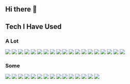 ## Hi there 👋

<!--
**sailod/sailod** is a ✨ _special_ ✨ repository because its `README.md` (this file) appears on your GitHub profile.

Here are some ideas to get you started:

- 🔭 I’m currently working on ...
- 🌱 I’m currently learning ...
- 👯 I’m looking to collaborate on ...
- 🤔 I’m looking for help with ...
- 💬 Ask me about ...
- 📫 How to reach me: ...
- 😄 Pronouns: ...
- ⚡ Fun fact: ...
-->

## Tech I Have Used

### A Lot
<p>
  <!-- Python -->
  <img src="https://img.shields.io/badge/Python-3776AB?style=for-the-badge&logo=python&logoColor=white" />
  <!-- Linux -->
  <img src="https://img.shields.io/badge/Linux-FCC624?style=for-the-badge&logo=linux&logoColor=black" />
  <!-- Git -->
  <img src="https://img.shields.io/badge/Git-F05032?style=for-the-badge&logo=git&logoColor=white" />
  <!-- Bash -->
  <img src="https://img.shields.io/badge/Bash-4EAA25?style=for-the-badge&logo=gnubash&logoColor=white" />
  <!-- VS Code -->
  <img src="https://img.shields.io/badge/VS%20Code-007ACC?style=for-the-badge&logo=visualstudiocode&logoColor=white" />
  <!-- JavaScript -->
  <img src="https://img.shields.io/badge/JavaScript-F7DF1E?style=for-the-badge&logo=javascript&logoColor=black" />
  <!-- Docker -->
  <img src="https://img.shields.io/badge/Docker-2496ED?style=for-the-badge&logo=docker&logoColor=white" />
  <!-- AWS -->
  <img src="https://img.shields.io/badge/Amazon%20AWS-232F3E?style=for-the-badge&logo=amazonaws&logoColor=white" />
  <!-- GitHub -->
  <img src="https://img.shields.io/badge/GitHub-181717?style=for-the-badge&logo=github&logoColor=white" />
  <!-- Vue -->
  <img src="https://img.shields.io/badge/Vue.js-4FC08D?style=for-the-badge&logo=vue.js&logoColor=white" />
  <!-- Postman -->
  <img src="https://img.shields.io/badge/Postman-FF6C37?style=for-the-badge&logo=postman&logoColor=white" />
  <!-- HTML5 -->
  <img src="https://img.shields.io/badge/HTML5-E34F26?style=for-the-badge&logo=html5&logoColor=white" />
  <!-- Postgres -->
  <img src="https://img.shields.io/badge/PostgreSQL-336791?style=for-the-badge&logo=postgresql&logoColor=white" />
  <!-- GitHub Actions -->
  <img src="https://img.shields.io/badge/GitHub%20Actions-2088FF?style=for-the-badge&logo=githubactions&logoColor=white" />
  <!-- Sass -->
  <img src="https://img.shields.io/badge/Sass-CC6699?style=for-the-badge&logo=sass&logoColor=white" />
  <!-- CSS3 -->
  <img src="https://img.shields.io/badge/CSS3-1572B6?style=for-the-badge&logo=css3&logoColor=white" />
  <!-- Heroku -->
  <img src="https://img.shields.io/badge/Heroku-430098?style=for-the-badge&logo=heroku&logoColor=white" />
  <!-- Netlify -->
  <img src="https://img.shields.io/badge/Netlify-00C7B7?style=for-the-badge&logo=netlify&logoColor=white" />
  <!-- gRPC -->
  <img src="https://img.shields.io/badge/gRPC-0086E7?style=for-the-badge&logo=google&logoColor=white" />
</p>

### Some
<p>
  <!-- Node.js -->
  <img src="https://img.shields.io/badge/Node.js-339933?style=for-the-badge&logo=nodedotjs&logoColor=white" />
  <!-- Java -->
  <img src="https://img.shields.io/badge/Java-ED8B00?style=for-the-badge&logo=java&logoColor=white" />
  <!-- Golang -->
  <img src="https://img.shields.io/badge/Go-00ADD8?style=for-the-badge&logo=go&logoColor=white" />
  <!-- Redis -->
  <img src="https://img.shields.io/badge/Redis-DC382D?style=for-the-badge&logo=redis&logoColor=white" />
  <!-- NGINX -->
  <img src="https://img.shields.io/badge/NGINX-009639?style=for-the-badge&logo=nginx&logoColor=white" />
  <!-- Kafka -->
  <img src="https://img.shields.io/badge/Apache%20Kafka-231F20?style=for-the-badge&logo=apachekafka&logoColor=white" />
  <!-- Kubernetes -->
  <img src="https://img.shields.io/badge/Kubernetes-326CE5?style=for-the-badge&logo=kubernetes&logoColor=white" />
  <!-- SQLite -->
  <img src="https://img.shields.io/badge/SQLite-003B57?style=for-the-badge&logo=sqlite&logoColor=white" />
  <!-- GraphQL -->
  <img src="https://img.shields.io/badge/GraphQL-E10098?style=for-the-badge&logo=graphql&logoColor=white" />
  <!-- Babel -->
  <img src="https://img.shields.io/badge/Babel-F9DC3E?style=for-the-badge&logo=babel&logoColor=black" />
  <!-- Hugo -->
  <img src="https://img.shields.io/badge/Hugo-FF4088?style=for-the-badge&logo=hugo&logoColor=white" />
  <!-- jQuery -->
  <img src="https://img.shields.io/badge/jQuery-0769AD?style=for-the-badge&logo=jquery&logoColor=white" />
  <!-- Webpack -->
  <img src="https://img.shields.io/badge/Webpack-8DD6F9?style=for-the-badge&logo=webpack&logoColor=black" />
  <!-- Firebase -->
  <img src="https://img.shields.io/badge/Firebase-FFCA28?style=for-the-badge&logo=firebase&logoColor=black" />
  <!-- Selenium -->
  <img src="https://img.shields.io/badge/Selenium-43B02A?style=for-the-badge&logo=selenium&logoColor=white" />
</p>
